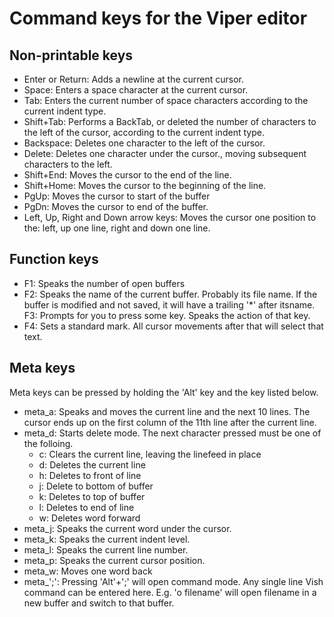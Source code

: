 # Command keys for the Viper editor

## Non-printable keys

- Enter or Return: Adds a newline at the current  cursor.
- Space: Enters a space character at the current cursor.
- Tab: Enters the current number of space characters according to the current indent type.
- Shift+Tab: Performs a BackTab, or deleted the number of characters to the left of the cursor, according to the current indent type.
- Backspace: Deletes one character to the left of the cursor.
- Delete: Deletes one character under the cursor., moving subsequent characters to the left.
- Shift+End: Moves the cursor to the end of the line.
- Shift+Home: Moves the cursor to the beginning of the line.
- PgUp: Moves the cursor to start of the buffer
- PgDn: Moves the cursor to end of the buffer.
- Left, Up, Right and Down arrow keys: Moves the cursor one position to the: left, up one line, right and down one line.

## Function keys

- F1:  Speaks the number of open buffers
- F2: Speaks the name of the current buffer. Probably its file name. If the  buffer is modified and not saved, it will have a trailing '*' after itsname.
F3: Prompts for you to press some key. Speaks the action of that key.
- F4: Sets a standard mark. All cursor movements after that will select that text.

## Meta keys

Meta keys can be pressed by holding the 'Alt' key and the key listed below.

- meta_a: Speaks and moves the current line and the next 10 lines. The cursor ends up on the first column of the 11th line after the current line.
- meta_d: Starts delete mode. The next character pressed must be one of the folloing.
  * c: Clears the current line, leaving the linefeed in place
  * d: Deletes the current line
  * h: Deletes to front of line
  * j: Delete to bottom of buffer
  * k: Deletes to top of buffer
  * l: Deletes to end of line
  * w: Deletes word forward
- meta_j: Speaks the current word under the cursor.
- meta_k: Speaks the current indent level.
- meta_l: Speaks the current line number.
- meta_p: Speaks the current cursor position.
- meta_w: Moves one word back
- meta_';': Pressing 'Alt'+';' will open  command mode. Any single line Vish command can be entered here. E.g. 'o filename' will open  filename in a new buffer and switch to that buffer.

